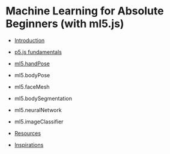 # Machine Learning for Absolute Beginners (with ml5.js)

- [Introduction](./introduction)

- [p5.js fundamentals](./00-p5js-fundamentals)

- [ml5.handPose](./01-ml5-handpose)

- ml5.bodyPose

- ml5.faceMesh

- ml5.bodySegmentation

- ml5.neuralNetwork

- ml5.imageClassifier

- [Resources](./resources)

- [Inspirations](./inspirations)
